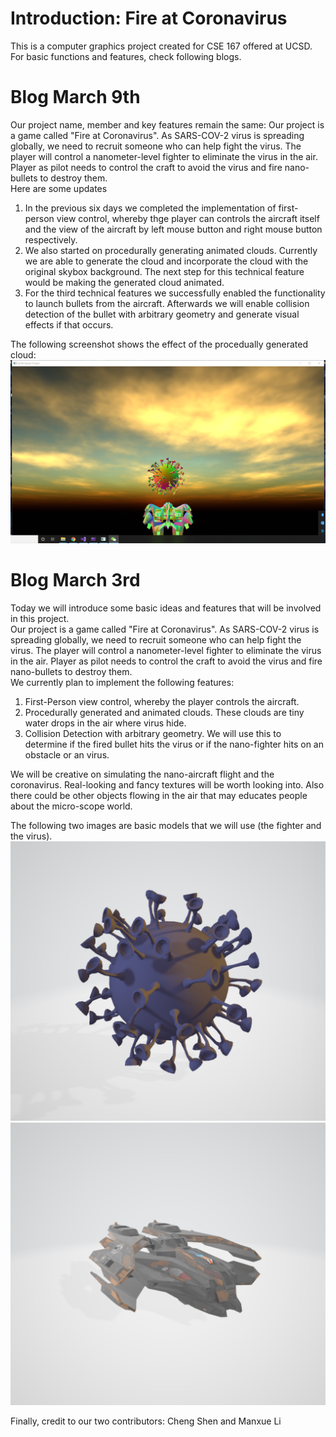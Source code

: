 # Introduction: Fire at Coronavirus
This is a computer graphics project created for CSE 167 offered at UCSD. For basic functions and features, check following blogs.

# Blog March 9th
Our project name, member and key features remain the same: Our project is a game called "Fire at Coronavirus". As SARS-COV-2 virus is spreading globally, we need to recruit someone who can help fight the virus. The player will control a nanometer-level fighter to eliminate the virus in the air. Player as pilot needs to control the craft to avoid the virus and fire nano-bullets to destroy them.\
Here are some updates
1. In the previous six days we completed the implementation of first-person view control, whereby thge player can controls the aircraft itself and the view of the aircraft by left mouse button and right mouse button respectively. 
2. We also started on procedurally generating animated clouds. Currently we are able to generate the cloud and incorporate the cloud with the original skybox background. The next step for this technical feature would be making the generated cloud animated. 
3. For the third technical features we successfully enabled the functionality to launch bullets from the aircraft. Afterwards we will enable collision detection of the bullet with arbitrary geometry and generate visual effects if that occurs.

The following screenshot shows the effect of the procedually generated cloud: 
![Image of Cloud](./Pictures/plane_with_cloud.PNG)

# Blog March 3rd
Today we will introduce some basic ideas and features that will be involved in this project. \
Our project is a game called "Fire at Coronavirus". As SARS-COV-2 virus is spreading globally, we need to recruit someone who can help fight the virus. The player will control a nanometer-level fighter to eliminate the virus in the air. Player as pilot needs to control the craft to avoid the virus and fire nano-bullets to destroy them.\
We currently plan to implement the following features:
1. First-Person view control, whereby the player controls the aircraft.
2. Procedurally generated and animated clouds. These clouds are tiny water drops in the air where virus hide.
3. Collision Detection with arbitrary geometry. We will use this to determine if the fired bullet hits the virus or if the nano-fighter hits on an obstacle or an virus.

We will be creative on simulating the nano-aircraft flight and the coronavirus. Real-looking and fancy textures will be worth looking into. Also there could be other objects flowing in the air that may educates people about the micro-scope world.

The following two images are basic models that we will use (the fighter and the virus).
![Image of Virus](./Pictures/virus_screenshot.PNG)
![Image of Virus](./Pictures/fighter_screenshot.PNG)

Finally, credit to our two contributors: Cheng Shen and Manxue Li
